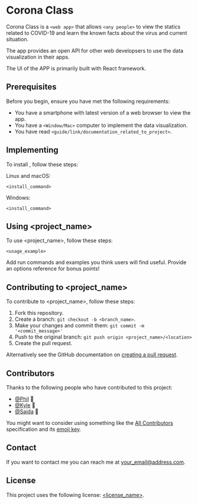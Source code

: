# Corona Class

<!--- These are examples. See https://shields.io for others or to customize this set of shields. You might want to include dependencies, project status and licence info here --->
Corona Class is a `<web app>` that allows `<any people>` to view the statics related to COVID-19 and learn the known facts about the virus and current situation.

The app provides an open API for other web developsers to use the data visualization in their apps.

The UI of the APP is primarily built with React framework.

## Prerequisites

Before you begin, ensure you have met the following requirements:
<!--- These are just example requirements. Add, duplicate or remove as required --->

* You have a smartphone with latest version of a web browser to view the app.
* You have a `<Window/Mac>` computer to implement the data visualization.
* You have read `<guide/link/documentation_related_to_project>`.

## Implementing <Corona Class data graphics>

To install <Corona Class data graphics>, follow these steps:

Linux and macOS:
```
<install_command>
```

Windows:
```
<install_command>
```
## Using <project_name>

To use <project_name>, follow these steps:

```
<usage_example>
```

Add run commands and examples you think users will find useful. Provide an options reference for bonus points!

## Contributing to <project_name>
<!--- If your README is long or you have some specific process or steps you want contributors to follow, consider creating a separate CONTRIBUTING.md file--->
To contribute to <project_name>, follow these steps:

1. Fork this repository.
2. Create a branch: `git checkout -b <branch_name>`.
3. Make your changes and commit them: `git commit -m '<commit_message>'`
4. Push to the original branch: `git push origin <project_name>/<location>`
5. Create the pull request.

Alternatively see the GitHub documentation on [creating a pull request](https://help.github.com/en/github/collaborating-with-issues-and-pull-requests/creating-a-pull-request).

## Contributors

Thanks to the following people who have contributed to this project:

* [@Phil](https://github.com/phil-cst-bcit) 📖
* [@Kyle](https://github.com/###) 🐛
* [@Saida](https://github.com/###) 🐛

You might want to consider using something like the [All Contributors](https://github.com/all-contributors/all-contributors) specification and its [emoji key](https://allcontributors.org/docs/en/emoji-key).

## Contact

If you want to contact me you can reach me at <your_email@address.com>.

## License
<!--- If you're not sure which open license to use see https://choosealicense.com/--->

This project uses the following license: [<license_name>](<link>).